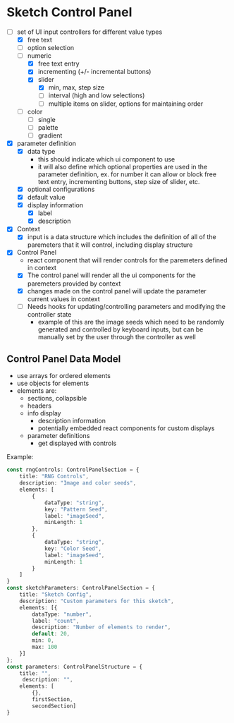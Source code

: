 # Sketch Control Panel

- [ ] set of UI input controllers for different value types
	- [x] free text
	- [ ] option selection
	- [ ] numeric
		- [x] free text entry
		- [x] incrementing (+/- incremental buttons)
		- [x] slider
			- [x] min, max, step size
			- [ ] interval (high and low selections)
			- [ ] multiple items on slider, options for maintaining order
	- [ ] color
		- [ ] single
		- [ ] palette
		- [ ] gradient
- [x] parameter definition
	- [x] data type
		- this should indicate which ui component to use
		- it will also define which optional properties are used in the parameter definition, ex. for number it can allow or block free text entry, incrementing buttons, step size of slider, etc.
	- [x] optional configurations
	- [x] default value
	- [x] display information
		- [x] label
		- [x] description
- [x] Context
	- [x] input is a data structure which includes the definition of all of the paremeters that it will control, including display structure
- [x] Control Panel
	- react component that will render controls for the paremeters defined in context
	- [x] The control panel will render all the ui components for the paremeters provided by context
	- [x] changes made on the control panel will update the parameter current values in context
	- [ ] Needs hooks for updating/controlling parameters and modifying the controller state
		- example of this are the image seeds which need to be randomly generated and controlled by keyboard inputs, but can be manually set by the user through the controller as well


## Control Panel Data Model

- use arrays for ordered elements
- use objects for elements
- elements are:
	- sections, collapsible
	- headers
	- info display
		- description information
		- potentially embedded react components for custom displays
	- parameter definitions
		- get displayed with controls

Example:

```ts
const rngControls: ControlPanelSection = {
	title: "RNG Controls",
	description: "Image and color seeds",
	elements: [
		{
			dataType: "string",
			key: "Pattern Seed",
			label: "imageSeed",
			minLength: 1
		},
		{
			dataType: "string",
			key: "Color Seed",
			label: "imageSeed",
			minLength: 1
		}
	]
}
const sketchParameters: ControlPanelSection = {
	title: "Sketch Config",
	description: "Custom parameters for this sketch",
	elements: [{
		dataType: "number",
		label: "count",
		description: "Number of elements to render",
		default: 20,
		min: 0,
		max: 100
	}]
};
const parameters: ControlPanelStructure = {
	title: "",
	 description: "",
	elements: [
		{},
		firstSection,
		secondSection]
}
```